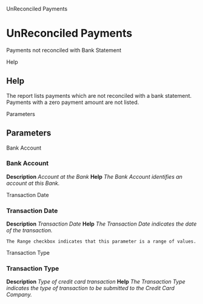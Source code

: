 
UnReconciled Payments
# UnReconciled Payments


Payments not reconciled with Bank Statement

Help
## Help

The report lists payments which are not reconciled with a bank statement. Payments with a zero payment amount are not listed.

Parameters
## Parameters


Bank Account
### Bank Account

**Description**
 *Account at the Bank*
**Help**
 *The Bank Account identifies an account at this Bank.*

Transaction Date
### Transaction Date

**Description**
 *Transaction Date*
**Help**
 *The Transaction Date indicates the date of the transaction.*

```
The Range checkbox indicates that this parameter is a range of values.
```
Transaction Type
### Transaction Type

**Description**
 *Type of credit card transaction*
**Help**
 *The Transaction Type indicates the type of transaction to be submitted to the Credit Card Company.*
